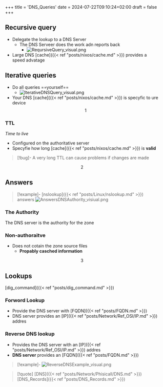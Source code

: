 +++
title = 'DNS_Queries'
date = 2024-07-22T09:10:24+02:00
draft = false
+++


## Recursive query 
- Delegate the lookup to a DNS Server 
	- The DNS Serveer does the work adn reports back
		- ![ReqursiveQuery_visual.png](/Notes/ReqursiveQuery_visual.png)
- Large DNS [cache]({{< ref "posts/nixos/cache.md" >}}) provides a speed advatage

## Iterative queries 
- Do all queries ==yourself==
	- ![IterativeDNSQuery_visual.png](/Notes/IterativeDNSQuery_visual.png)
- Your DNS [cache]({{< ref "posts/nixos/cache.md" >}})  is specyfic to ure device  
$$1$$
### TTL
*Time to live*
- Configured on the authoritative server 
- Specyfie how long [cache]({{< ref "posts/nixos/cache.md" >}}) is **valid**
>[!bug]-
>A very long TTL can cause problems if changes are made 

$$2$$
## Answers 
>[!example]- [nslookup]({{< ref "posts/Linux/nslookup.md" >}}) answers 
>![AnswersDNSAuthority_visiual.png](/Notes/AnswersDNSAuthority_visiual.png)
### The Authority 
The DNS server is the authority for the zone 

### Non-authoraitve 
- Does not cotain the zone source files 
	- **Propably casched information**

$$3$$
## Lookups 
[dig_command]({{< ref "posts/dig_command.md" >}})

### Forword Lookup 
- Provide the DNS server with [FQDN]({{< ref "posts/FQDN.md" >}})
- DNS server provides an [IP]({{< ref "posts/Network/Ref_OSI/IP.md" >}}) addres 

### Reverse DNS lookup 
- Provides the DNS server with an [IP]({{< ref "posts/Network/Ref_OSI/IP.md" >}}) addres 
- **DNS server** provides an [FQDN]({{< ref "posts/FQDN.md" >}}) 
>[!example]-
>![ReverseDNSExample_visual.png](/Notes/ReverseDNSExample_visual.png)

>[!quote] [DNS]({{< ref "posts/Network/Phisicall/DNS.md" >}}) [DNS_Records]({{< ref "posts/DNS_Records.md" >}})